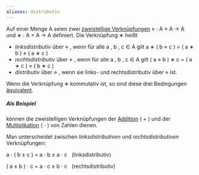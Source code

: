 ```yaml
---
aliases: distributiv
---
```



Auf einer Menge A seien zwei [zweistellige Verknüpfungen](https://de.wikipedia.org/wiki/Zweistellige_Verkn%C3%BCpfung "Zweistellige Verknüpfung") ⋄ : A × A → A  und ∗ : A × A → A definiert. Die Verknüpfung ∗ heißt

- _linksdistributiv_ über ⋄ , wenn für alle a , b , c ∈ A gilt a ∗ ( b ⋄ c ) = ( a ∗ b ) ⋄ ( a ∗ c ) 
- _rechtsdistributiv_ über ⋄ , wenn für alle a , b , c ∈ A  gilt ( a ⋄ b ) ∗ c = ( a ∗ c ) ⋄ ( b ∗ c ) 
- _distributiv_ über ⋄ , wenn sie links- und rechtsdistributiv über ⋄ ist.

Wenn die Verknüpfung ∗ kommutativ ist, so sind diese drei Bedingungen [äquivalent](https://de.wikipedia.org/wiki/Logische_%C3%84quivalenz "Logische Äquivalenz").

##### Als Beispiel 
können die zweistelligen Verknüpfungen der [Addition](https://de.wikipedia.org/wiki/Addition "Addition") ( + ) und der [Multiplikation](https://de.wikipedia.org/wiki/Multiplikation "Multiplikation") ( ⋅ ) von Zahlen dienen.

Man unterscheidet zwischen _linksdistributiven_ und _rechtsdistributiven_ Verknüpfungen:

a ⋅ ( b ± c ) = a ⋅ b ± a ⋅ c   (linksdistributiv)

( a ± b ) ⋅ c = a ⋅ c ± b ⋅ c   (rechtsdistributiv)